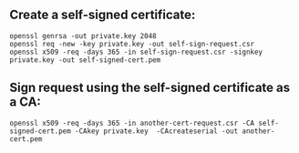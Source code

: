 Create a self-signed certificate:
---------------------------------
    openssl genrsa -out private.key 2048
    openssl req -new -key private.key -out self-sign-request.csr
    openssl x509 -req -days 365 -in self-sign-request.csr -signkey private.key -out self-signed-cert.pem

Sign request using the self-signed certificate as a CA:
---------------------------------------------------------------
    openssl x509 -req -days 365 -in another-cert-request.csr -CA self-signed-cert.pem -CAkey private.key  -CAcreateserial -out another-cert.pem
